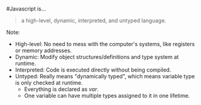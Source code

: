 #Javascript is...
> a high-level, dynamic, interpreted, and untyped language.

Note:
+ High-level: No need to mess with the computer's systems, like registers or memory addresses.
+ Dynamic: Modify object structures/definitions and type system at runtime.
+ Interpreted: Code is executed directly without being compiled.
+ Untyped: Really means "dynamically typed", which means variable type is only checked at runtime.
    + Everything is declared as _var_.
    + One variable can have multiple types assigned to it in one lifetime.